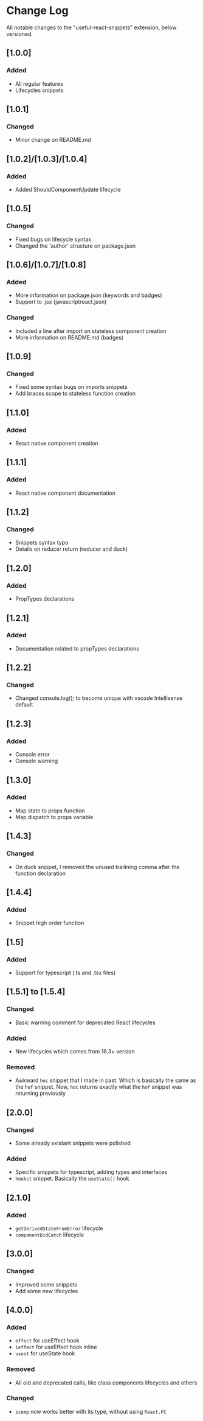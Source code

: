 # Change Log

All notable changes to the "useful-react-snippets" extension, below versioned.

## [1.0.0]

### Added

- All regular features
- Lifecycles snippets

## [1.0.1]

### Changed

- Minor change on README.md

## [1.0.2]/[1.0.3]/[1.0.4]

### Added

- Added ShouldComponentUpdate lifecycle

## [1.0.5]

### Changed

- Fixed bugs on lifecycle syntax
- Changed the 'author' structure on package.json

## [1.0.6]/[1.0.7]/[1.0.8]

### Added

- More information on package.json (keywords and badges)
- Support to .jsx (javascriptreact.json)

### Changed

- Included a line after import on stateless component creation
- More information on README.md (badges)

## [1.0.9]

### Changed

- Fixed some syntax bugs on imports snippets
- Add braces scope to stateless function creation

## [1.1.0]

### Added

- React native component creation

## [1.1.1]

### Added

- React native component documentation

## [1.1.2]

### Changed

- Snippets syntax typo
- Details on reducer return (reducer and duck)

## [1.2.0]

### Added

- PropTypes declarations

## [1.2.1]

### Added

- Documentation related to propTypes declarations

## [1.2.2]

### Changed

- Changed console.log(); to become unique with vscode Intellisense default

## [1.2.3]

### Added

- Console error
- Console warning

## [1.3.0]

### Added

- Map state to props function
- Map dispatch to props variable

## [1.4.3]

### Changed

- On duck snippet, I removed the unused trailining comma after the function declaration

## [1.4.4]

### Added

- Snippet high order function

## [1.5]

### Added

- Support for typescript (.ts and .tsx files)

## [1.5.1] to [1.5.4]

### Changed

- Basic warning comment for deprecated React lifecycles

### Added

- New lifecycles which comes from 16.3+ version

### Removed

- Awkward `hoc` snippet that I made in past. Which is basically the same as the `hof` snippet. Now, `hoc` returns exactly what the `hof` snippet was returning previously

## [2.0.0]

### Changed

- Some already existant snippets were polished

### Added

- Specific snippets for typescript, adding types and interfaces
- `hookst` snippet. Basically the `useState()` hook

## [2.1.0]

### Added

- `getDerivedStateFromError` lifecycle
- `componentDidCatch` lifecycle

## [3.0.0]

### Changed

- Improved some snippets
- Add some new lifecycles

## [4.0.0]

### Added

- `effect` for useEffect hook
- `ieffect` for useEffect hook inline
- `usest` for useState hook

### Removed

- All old and deprecated calls, like class components lifecycles and others

### Changed

- `scomp` now works better with its type, without using `React.FC`
